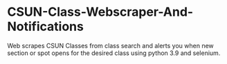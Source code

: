 # CSUN-Class-Webscraper-And-Notifications
Web scrapes CSUN Classes from class search and alerts you when new section or spot opens for the desired class using python 3.9 and selenium.
